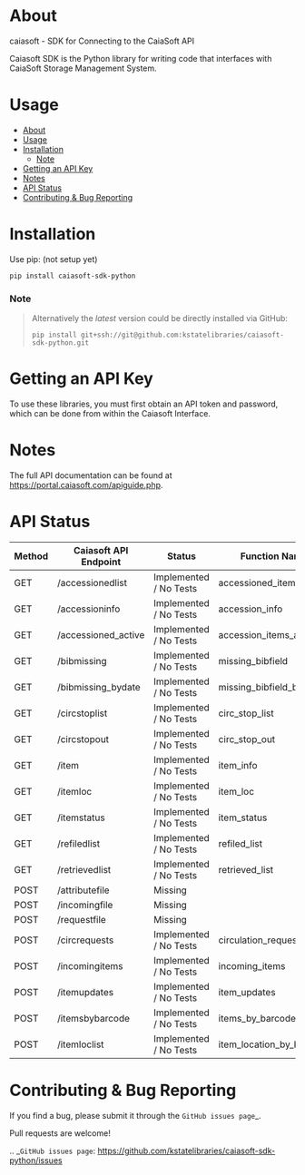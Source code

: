 # About
caiasoft - SDK for Connecting to the CaiaSoft API

Caiasoft SDK is the Python library for writing code that interfaces with CaiaSoft Storage Management System.

# Usage

- [About](#about)
- [Usage](#usage)
- [Installation](#installation)
    - [Note](#note)
- [Getting an API Key](#getting-an-api-key)
- [Notes](#notes)
- [API Status](#api-status)
- [Contributing \& Bug Reporting](#contributing--bug-reporting)

# Installation

Use pip: (not setup yet)

```
pip install caiasoft-sdk-python
```

### Note 
>

>Alternatively the _latest_ version could be directly installed via GitHub:
>```
>pip install git+ssh://git@github.com:kstatelibraries/caiasoft-sdk-python.git
>```

# Getting an API Key


To use these libraries, you must first obtain an API token and password,
which can be done from within the Caiasoft Interface.


# Notes
The full API documentation can be found at https://portal.caiasoft.com/apiguide.php.

# API Status
| Method | Caiasoft API Endpoint |        Status          | Function Name            |
| ------ | --------------------- | ---------------------- | ------------------------ |
| GET    | /accessionedlist      | Implemented / No Tests | accessioned_items        |
| GET    | /accessioninfo        | Implemented / No Tests | accession_info           |
| GET    | /accessioned_active   | Implemented / No Tests | accession_items_active   |
| GET    | /bibmissing           | Implemented / No Tests | missing_bibfield         |
| GET    | /bibmissing_bydate    | Implemented / No Tests | missing_bibfield_bydate  |
| GET    | /circstoplist         | Implemented / No Tests | circ_stop_list           |
| GET    | /circstopout          | Implemented / No Tests | circ_stop_out            |
| GET    | /item                 | Implemented / No Tests | item_info                |
| GET    | /itemloc              | Implemented / No Tests | item_loc                 |
| GET    | /itemstatus           | Implemented / No Tests | item_status              |
| GET    | /refiledlist          | Implemented / No Tests | refiled_list             |
| GET    | /retrievedlist        | Implemented / No Tests | retrieved_list           |
| POST   | /attributefile        | Missing                | |
| POST   | /incomingfile         | Missing                | |
| POST   | /requestfile          | Missing                | |
| POST   | /circrequests         | Implemented / No Tests | circulation_request      |
| POST   | /incomingitems        | Implemented / No Tests | incoming_items           |
| POST   | /itemupdates          | Implemented / No Tests | item_updates             |
| POST   | /itemsbybarcode       | Implemented / No Tests | items_by_barcode         |
| POST   | /itemloclist          | Implemented / No Tests | item_location_by_barcode |

# Contributing & Bug Reporting

If you find a bug, please submit it through the `GitHub issues page`_.

Pull requests are welcome!

.. _`GitHub issues page`: https://github.com/kstatelibraries/caiasoft-sdk-python/issues
